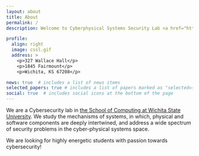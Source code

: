 ```yaml
---
layout: about
title: About
permalink: /
description: Welcome to Cyberphysical Systems Security Lab <a href="https://wichita.edu" target="blank">@WSU</a>.

profile:
  align: right
  image: cssl.gif
  address: >
    <p>327 Wallace Hall</p>
    <p>1845 Fairmount</p>
    <p>Wichita, KS 67208</p>

news: true  # includes a list of news items
selected_papers: true # includes a list of papers marked as "selected={true}"
social: true  # includes social icons at the bottom of the page
---
```


We are a Cybersecurity lab in <a href="https://www.wichita.edu/academics/engineering/SoC/index.php" target="blank">the School of Computing at Wichita State University</a>. We study the mechanisms of systems, in which, physical and software components are deeply intertwined, and address a wide spectrum of security problems in the cyber-physical systems space. 

We are looking for highly energetic students with passion towards cybersecurity! 
